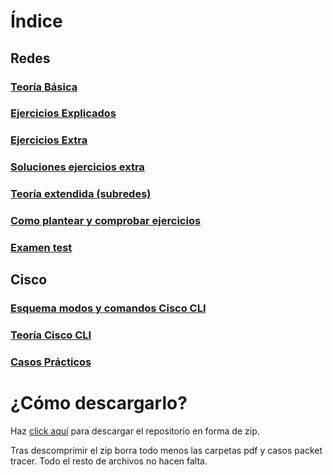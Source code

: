 # Índice
## Redes
### [Teoría Básica](./redes/Teoría%20básica.md)
### [Ejercicios Explicados](./redes/Ejercicios%20explicados.md)
### [Ejercicios Extra](./redes/Ejercicios%20extra.md)
### [Soluciones ejercicios extra](./redes/Soluciones%20ejercicios%20extra.md)
### [Teoría extendida (subredes)](./redes/Teoría%20extendida.md)
### [Como plantear y comprobar ejercicios](./redes/Como%20plantear%20y%20comprobar%20ejercicios.md)
### [Examen test](./redes/Examen%20test.md)

## Cisco
### [Esquema modos y comandos Cisco CLI](./cisco/Esquema%20modos%20y%20comandos%20Cisco%20Cli.png)
### [Teoría Cisco CLI](./cisco/Cisco%20IOS%20CLI.md)
### [Casos Prácticos](./cisco/Casos%20prácticos.md)

# ¿Cómo descargarlo?
Haz [click aquí](https://github.com/JotaJake570/redesYPacketTracer/archive/refs/heads/master.zip) para descargar el repositorio en forma de zip.

Tras descomprimir el zip borra todo menos las carpetas pdf y casos packet tracer. Todo el resto de archivos no hacen falta.